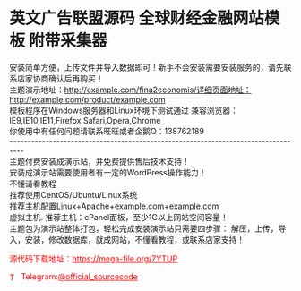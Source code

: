# 英文广告联盟源码 全球财经金融网站模板 附带采集器

安装简单方便，上传文件并导入数据即可！新手不会安装需要安装服务的，请先联系店家协商确认后再购买！<br>主题演示地址：http://example.com/fina2economis/详细页面地址：http://example.com/product/example.com<br>模板程序在Windows服务器和Linux环境下测试通过 兼容浏览器：IE9,IE10,IE11,Firefox,Safari,Opera,Chrome <br>你使用中有任何问题请联系旺旺或者企鹅Q：138762189<br>----------------------------------------------------------------------------------<br>主题付费安装成演示站，并免费提供售后技术支持！<br>安装成演示站需要使用者有一定的WordPress操作能力！<br>不懂请看教程<br>推荐使用CentOS/Ubuntu/Linux系统<br>推荐主机配置Linux+Apache+example.com+example.com<br>虚拟主机. 推荐主机：cPanel面板，至少1G以上网站空间容量！<br>主题包为演示站整体打包，轻松完成安装演示站只需要四步骤： 解压，上传，导入，安装，修改数据库，就成网站，不懂看教程，或联系店家支持！<br>


<p style="color: red;">源代码下载地址：<a href="https://mega-file.org/7YTUP" style="color: red;">https://mega-file.org/7YTUP</a></p><p style="color: red;"><img src="https://cdn-icons-png.flaticon.com/512/2111/2111646.png" alt="Telegram Icon" style="width: 16px; vertical-align: middle; margin-right: 5px;">Telegram:<a href="https://t.me/official_sourcecode" style="color: red;">@official_sourcecode</a></p>
